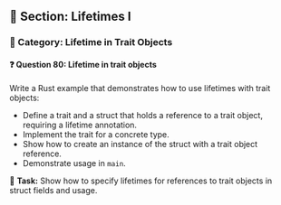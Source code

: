 ## 📘 Section: Lifetimes I  
### 🔹 Category: Lifetime in Trait Objects  
#### ❓ Question 80: Lifetime in trait objects

Write a Rust example that demonstrates how to use lifetimes with trait objects:

- Define a trait and a struct that holds a reference to a trait object, requiring a lifetime annotation.
- Implement the trait for a concrete type.
- Show how to create an instance of the struct with a trait object reference.
- Demonstrate usage in `main`.

🔧 **Task:** Show how to specify lifetimes for references to trait objects in struct fields and usage.
